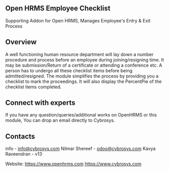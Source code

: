 Open HRMS Employee Checklist
---------------------
Supporting Addon for Open HRMS, Manages Employee's Entry & Exit Process

Overview
--------
A well functioning human resource department will lay down a number procedure and process before an employee during joining/resigning time. It may be submission/Return of a certificate or attending a conference etc.
A person has to undergo all these checklist items before being admitted/resigned. The module simplifies the process by providing you a checklist to mark the proceedings. It will also display the PercentPie of the checklist items completed.

Connect with experts
--------------------

If you have any question/queries/additional works on OpenHRMS or this module, You can drop an email directly to Cybrosys.

Contacts
--------
info - info@cybrosys.com
Nilmar Shereef - odoo@cybrosys.com
Kavya Raveendran - v13 

Website:
https://www.openhrms.com
https://www.cybrosys.com
